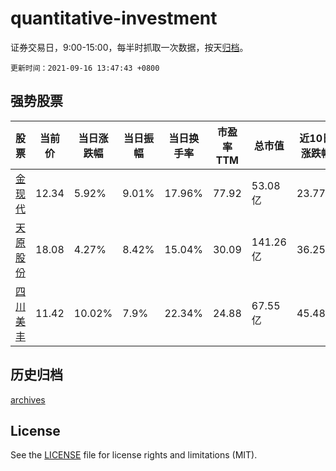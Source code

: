 # quantitative-investment

证券交易日，9:00-15:00，每半时抓取一次数据，按天[归档](archives)。

`更新时间：2021-09-16 13:47:43 +0800`

## 强势股票

|股票|当前价|当日涨跌幅|当日振幅|当日换手率|市盈率TTM|总市值|近10日涨跌幅|
|----|----|----|----|----|----|----|----|
|[金现代](https://xueqiu.com/S/SZ300830)|12.34|5.92%|9.01%|17.96%|77.92|53.08亿|23.77%|
|[天原股份](https://xueqiu.com/S/SZ002386)|18.08|4.27%|8.42%|15.04%|30.09|141.26亿|36.25%|
|[四川美丰](https://xueqiu.com/S/SZ000731)|11.42|10.02%|7.9%|22.34%|24.88|67.55亿|45.48%|

## 历史归档

[archives](archives)

## License

See the [LICENSE](LICENSE) file for license rights and limitations (MIT).